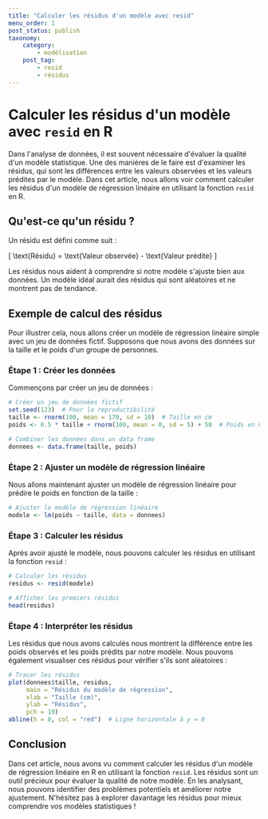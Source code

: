 ```yaml
---
title: "Calculer les résidus d'un modèle avec resid"
menu_order: 1
post_status: publish
taxonomy:
    category:
        - modélisation
    post_tag:
        - resid
        - résidus
---
```


# Calculer les résidus d'un modèle avec `resid` en R

Dans l'analyse de données, il est souvent nécessaire d'évaluer la qualité d'un modèle statistique. Une des manières de le faire est d'examiner les résidus, qui sont les différences entre les valeurs observées et les valeurs prédites par le modèle. Dans cet article, nous allons voir comment calculer les résidus d'un modèle de régression linéaire en utilisant la fonction `resid` en R.

## Qu'est-ce qu'un résidu ?

Un résidu est défini comme suit :

\[ \text{Résidu} = \text{Valeur observée} - \text{Valeur prédite} \]

Les résidus nous aident à comprendre si notre modèle s'ajuste bien aux données. Un modèle idéal aurait des résidus qui sont aléatoires et ne montrent pas de tendance.

## Exemple de calcul des résidus

Pour illustrer cela, nous allons créer un modèle de régression linéaire simple avec un jeu de données fictif. Supposons que nous avons des données sur la taille et le poids d'un groupe de personnes.

### Étape 1 : Créer les données

Commençons par créer un jeu de données :

```R
# Créer un jeu de données fictif
set.seed(123)  # Pour la reproductibilité
taille <- rnorm(100, mean = 170, sd = 10)  # Taille en cm
poids <- 0.5 * taille + rnorm(100, mean = 0, sd = 5) + 50  # Poids en kg

# Combiner les données dans un data frame
donnees <- data.frame(taille, poids)
```

### Étape 2 : Ajuster un modèle de régression linéaire

Nous allons maintenant ajuster un modèle de régression linéaire pour prédire le poids en fonction de la taille :

```R
# Ajuster le modèle de régression linéaire
modele <- lm(poids ~ taille, data = donnees)
```

### Étape 3 : Calculer les résidus

Après avoir ajusté le modèle, nous pouvons calculer les résidus en utilisant la fonction `resid` :

```R
# Calculer les résidus
residus <- resid(modele)

# Afficher les premiers résidus
head(residus)
```

### Étape 4 : Interpréter les résidus

Les résidus que nous avons calculés nous montrent la différence entre les poids observés et les poids prédits par notre modèle. Nous pouvons également visualiser ces résidus pour vérifier s'ils sont aléatoires :

```R
# Tracer les résidus
plot(donnees$taille, residus, 
     main = "Résidus du modèle de régression", 
     xlab = "Taille (cm)", 
     ylab = "Résidus", 
     pch = 19)
abline(h = 0, col = "red")  # Ligne horizontale à y = 0
```

## Conclusion

Dans cet article, nous avons vu comment calculer les résidus d'un modèle de régression linéaire en R en utilisant la fonction `resid`. Les résidus sont un outil précieux pour évaluer la qualité de notre modèle. En les analysant, nous pouvons identifier des problèmes potentiels et améliorer notre ajustement. N'hésitez pas à explorer davantage les résidus pour mieux comprendre vos modèles statistiques !

